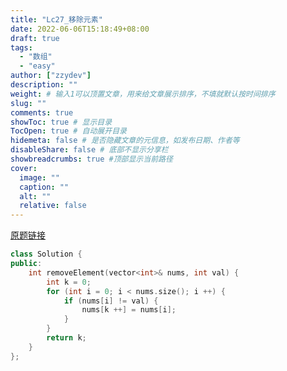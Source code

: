 ```yaml
---
title: "Lc27_移除元素"
date: 2022-06-06T15:18:49+08:00
draft: true
tags:
  - "数组"
  - "easy"
author: ["zzydev"]
description: ""
weight: # 输入1可以顶置文章，用来给文章展示排序，不填就默认按时间排序
slug: ""
comments: true
showToc: true # 显示目录
TocOpen: true # 自动展开目录
hidemeta: false # 是否隐藏文章的元信息，如发布日期、作者等
disableShare: false # 底部不显示分享栏
showbreadcrumbs: true #顶部显示当前路径
cover:
  image: ""
  caption: ""
  alt: ""
  relative: false
---
```


[原题链接](https://leetcode.cn/problems/remove-element/)

```cpp
class Solution {
public:
    int removeElement(vector<int>& nums, int val) {
        int k = 0;
        for (int i = 0; i < nums.size(); i ++) {
            if (nums[i] != val) {
                nums[k ++] = nums[i];
            }
        }
        return k;
    }
};
```

